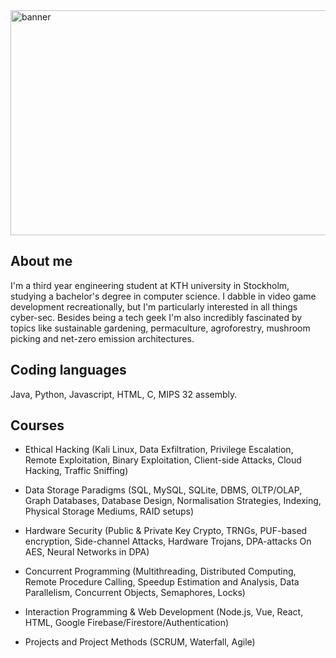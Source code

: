 <img width="968" height="360" alt="banner" src="https://github.com/user-attachments/assets/47c9181d-6786-44ae-b299-d804ad8726ed" />

## About me
I'm a third year engineering student at KTH university in Stockholm, studying a bachelor's degree in computer science. I dabble in video game development recreationally, but I'm particularly interested in all things cyber-sec. Besides being a tech geek I'm also incredibly fascinated by topics like sustainable gardening, permaculture, agroforestry, mushroom picking and net-zero emission architectures.

## Coding languages
Java, Python, Javascript, HTML, C, MIPS 32 assembly.

## Courses
* Ethical Hacking (Kali Linux, Data Exfiltration, Privilege Escalation, Remote Exploitation, Binary Exploitation, Client-side Attacks, Cloud Hacking, Traffic Sniffing)

* Data Storage Paradigms (SQL, MySQL, SQLite, DBMS, OLTP/OLAP, Graph Databases, Database Design, Normalisation Strategies, Indexing, Physical Storage Mediums, RAID setups)

* Hardware Security (Public & Private Key Crypto, TRNGs, PUF-based encryption, Side-channel Attacks, Hardware Trojans, DPA-attacks On AES, Neural Networks in DPA)

* Concurrent Programming (Multithreading, Distributed Computing, Remote Procedure Calling, Speedup Estimation and Analysis, Data Parallelism, Concurrent Objects, Semaphores, Locks) 

* Interaction Programming & Web Development (Node.js, Vue, React, HTML, Google Firebase/Firestore/Authentication)

* Projects and Project Methods (SCRUM, Waterfall, Agile)
